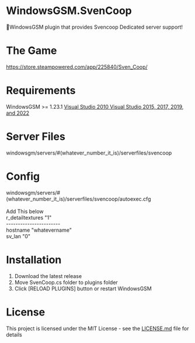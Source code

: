 # WindowsGSM.SvenCoop
🧩WindowsGSM plugin that provides Svencoop Dedicated server support!

# The Game
https://store.steampowered.com/app/225840/Sven_Coop/

# Requirements
WindowsGSM >= 1.23.1
<a href="https://download.microsoft.com/download/1/6/5/165255E7-1014-4D0A-B094-B6A430A6BFFC/vcredist_x86.exe">Visual Studio 2010 </a>
<a href="https://aka.ms/vs/17/release/vc_redist.x86.exe">Visual Studio 2015, 2017, 2019, and 2022</a>

# Server Files
windowsgm/servers/#(whatever_number_it_is)/serverfiles/svencoop

# Config
windowsgm/servers/#(whatever_number_it_is)/serverfiles/svencoop/autoexec.cfg
<br />
<br />Add This below 
<br /> r_detailtextures "1"
<br />-----------------------
<br /> hostname "whatevername"
<br /> sv_lan "0"

# Installation
  1. Download the latest release
  2. Move SvenCoop.cs folder to plugins folder
  3. Click [RELOAD PLUGINS] button or restart WindowsGSM

# License
This project is licensed under the MIT License - see the <a href="https://github.com/stellosartois/WindowsGSM.SvenCoop/blob/main/LICENSE">LICENSE.md</a> file for details

